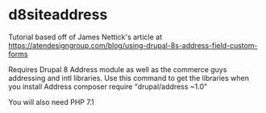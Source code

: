 # d8siteaddress
Tutorial based off of James Nettick's article at https://atendesigngroup.com/blog/using-drupal-8s-address-field-custom-forms

Requires Drupal 8 Address module as well as the commerce guys addressing and intl libraries. Use this command to get the libraries when you install Address
composer require "drupal/address ~1.0"

You will also need PHP 7.1
